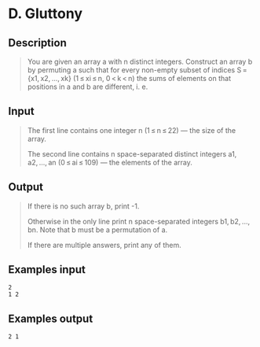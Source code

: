 # D. Gluttony

## **Description**

> You are given an array a with n distinct integers. Construct an array b by permuting a such that for every non-empty subset of indices S = {x1, x2, ..., xk} (1 ≤ xi ≤ n, 0 < k < n) the sums of elements on that positions in a and b are different, i. e.



## **Input**

> The first line contains one integer n (1 ≤ n ≤ 22) — the size of the array.
>
> The second line contains n space-separated distinct integers a1, a2, ..., an (0 ≤ ai ≤ 109) — the elements of the array.



## **Output**

> If there is no such array b, print -1.
>
> Otherwise in the only line print n space-separated integers b1, b2, ..., bn. Note that b must be a permutation of a.
>
> If there are multiple answers, print any of them.



## **Examples input**

    2
    1 2



## **Examples output**

    2 1